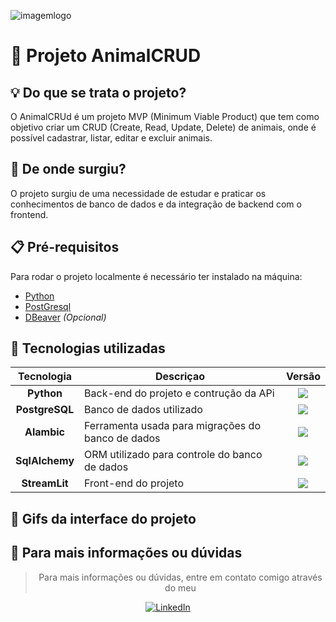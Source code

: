 ![imagemlogo](https://github.com/LucasGdBS/AnimalCRUD/assets/114539692/93fd65db-e77d-41ad-9f19-40b2f4f59543)

# 🦒 Projeto AnimalCRUD

## 💡 Do que se trata o projeto?
O AnimalCRUd é um projeto MVP (Minimum Viable Product) que tem como objetivo criar um CRUD (Create, Read, Update, Delete) de animais, onde é possível cadastrar, listar, editar e excluir animais.

## 🌱 De onde surgiu?
O projeto surgiu de uma necessidade de estudar e praticar os conhecimentos de banco de dados e da integração de backend com o frontend.

## 📋 Pré-requisitos
Para rodar o projeto localmente é necessário ter instalado na máquina:
- [Python](https://www.python.org/downloads/)
- [PostGresql](https://www.postgresql.org/download/)
- [DBeaver](https://dbeaver.io/download/) _(Opcional)_

## 🚀 Tecnologias utilizadas

<div align="center">

| Tecnologia | Descriçao | Versão |
|:---:|---------|:-----------:|
|  **Python**  |Back-end do projeto e contrução da APi| <img src="https://img.shields.io/badge/3.11.2-black" /> |
|  **PostgreSQL**  |Banco de dados utilizado|    <img src="https://img.shields.io/badge/15.3-black" /> |
|  **Alambic**  | Ferramenta usada para migrações do banco de dados |    <img src="https://img.shields.io/badge/1.13.0-black" /> |
|  **SqlAlchemy**  | ORM utilizado para controle do banco de dados |    <img src="https://img.shields.io/badge/2.0.23-black" /> |
| **StreamLit** | Front-end do projeto | <img src="https://img.shields.io/badge/1.29.0-black" /> |

</div>

## 🎥 Gifs da interface do projeto


## 🔎 Para mais informações ou dúvidas
<div align="center">

> Para mais informações ou dúvidas, entre em contato comigo através do meu

[![LinkedIn](https://img.shields.io/badge/linkedin-%230077B5.svg?style=for-the-badge&logo=linkedin&logoColor=white)](https://www.linkedin.com/in/lucasgdbs/)

</div>

